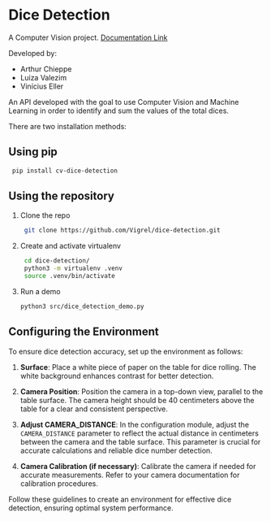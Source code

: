 # Dice Detection

A Computer Vision project. [Documentation Link](https://vigrel.github.io/dice-detection/)

Developed by: 
- Arthur Chieppe
- Luiza Valezim
- Vinícius Eller

An API developed with the goal to use Computer Vision and Machine Learning in order to identify and sum the values of the total dices.

There are two installation methods:

## Using pip
```sh
 pip install cv-dice-detection
```

## Using the repository 

1. Clone the repo 
   ```sh
    git clone https://github.com/Vigrel/dice-detection.git
   ```
2. Create and activate virtualenv
   ```sh
    cd dice-detection/
    python3 -m virtualenv .venv
    source .venv/bin/activate
   ```
3. Run a demo
   ```sh
   python3 src/dice_detection_demo.py
   ```

## Configuring the Environment

To ensure dice detection accuracy, set up the environment as follows:

1. **Surface**: Place a white piece of paper on the table for dice rolling. The white background enhances contrast for better detection.

2. **Camera Position**: Position the camera in a top-down view, parallel to the table surface. The camera height should be 40 centimeters above the table for a clear and consistent perspective.

3. **Adjust CAMERA_DISTANCE**: In the configuration module, adjust the `CAMERA_DISTANCE` parameter to reflect the actual distance in centimeters between the camera and the table surface. This parameter is crucial for accurate calculations and reliable dice number detection.

4. **Camera Calibration (if necessary)**: Calibrate the camera if needed for accurate measurements. Refer to your camera documentation for calibration procedures.

Follow these guidelines to create an environment for effective dice detection, ensuring optimal system performance.